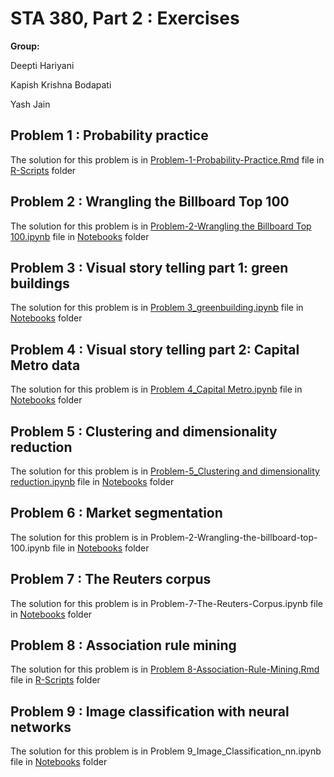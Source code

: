 # STA 380, Part 2 : Exercises

__Group:__

Deepti Hariyani

Kapish Krishna Bodapati

Yash Jain

## Problem 1 : Probability practice
The solution for this problem is in [Problem-1-Probability-Practice.Rmd](https://github.com/DH2024/ML2-Assignments/blob/main/R%20Scripts/Problem-1-Probability-Practice.Rmd/) file in [R-Scripts](https://github.com/DH2024/ML2-Assignments/tree/main/R%20Scripts) folder

## Problem 2 : Wrangling the Billboard Top 100
The solution for this problem is in [Problem-2-Wrangling the Billboard Top 100.ipynb](https://github.com/DH2024/ML2-Assignments/blob/main/Notebooks/Problem%202_Wrangling%20the%20Billboard%20Top%20100.ipynb) file in [Notebooks](https://github.com/DH2024/ML2-Assignments/tree/main/Notebooks/) folder

## Problem 3 : Visual story telling part 1: green buildings
The solution for this problem is in [Problem 3_greenbuilding.ipynb](https://github.com/DH2024/ML2-Assignments/blob/main/Notebooks/Problem%203_greenbuilding.ipynb/) file in [Notebooks](https://github.com/DH2024/ML2-Assignments/tree/main/Notebooks/) folder

## Problem 4 : Visual story telling part 2: Capital Metro data
The solution for this problem is in [Problem 4_Capital Metro.ipynb](https://github.com/DH2024/ML2-Assignments/blob/main/Notebooks/Problem%204_Capital%20Metro.ipynb/) file in [Notebooks](https://github.com/DH2024/ML2-Assignments/tree/main/Notebooks/) folder

## Problem 5 : Clustering and dimensionality reduction
The solution for this problem is in [Problem-5_Clustering and dimensionality reduction.ipynb](https://github.com/DH2024/ML2-Assignments/blob/main/Notebooks/Problem%205_Clustering%20and%20dimensionality%20reduction.ipynb/) file in [Notebooks](https://github.com/DH2024/ML2-Assignments/tree/main/Notebooks/) folder

## Problem 6 : Market segmentation
The solution for this problem is in Problem-2-Wrangling-the-billboard-top-100.ipynb file in [Notebooks](https://github.com/DH2024/ML2-Assignments/tree/main/Notebooks/) folder

## Problem 7 : The Reuters corpus
The solution for this problem is in Problem-7-The-Reuters-Corpus.ipynb file in [Notebooks](https://github.com/DH2024/ML2-Assignments/tree/main/Notebooks/) folder

## Problem 8 : Association rule mining
The solution for this problem is in [Problem 8-Association-Rule-Mining.Rmd](https://github.com/DH2024/ML2-Assignments/blob/main/R%20Scripts/Problem%208-Association-Rule-Mining.Rmd) file in [R-Scripts](https://github.com/DH2024/ML2-Assignments/tree/main/R%20Scripts) folder

## Problem 9 : Image classification with neural networks
The solution for this problem is in Problem 9_Image_Classification_nn.ipynb file in [Notebooks](https://github.com/DH2024/ML2-Assignments/tree/main/Notebooks/) folder
